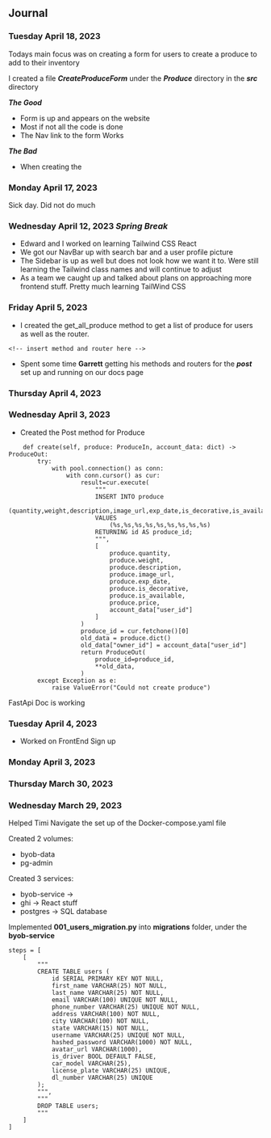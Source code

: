 ## Journal

### Tuesday April 18, 2023

Todays main focus was on creating a form for users to create a produce to add to their inventory

I created a file **_CreateProduceForm_** under the **_Produce_** directory in the **_src_** directory

**_The Good_**

- Form is up and appears on the website
- Most if not all the code is done
- The Nav link to the form Works

**_The Bad_**

- When creating the

### Monday April 17, 2023

Sick day. Did not do much

### Wednesday April 12, 2023 **_Spring Break_**

- Edward and I worked on learning Tailwind CSS React
- We got our NavBar up with search bar and a user profile picture
- The Sidebar is up as well but does not look how we want it to. Were still learning the Tailwind class names and will continue to adjust
- As a team we caught up and talked about plans on approaching more frontend stuff. Pretty much learning TailWind CSS

### Friday April 5, 2023

- I created the get_all_produce method to get a list of produce for users as well as the router.

```
<!-- insert method and router here -->
```

- Spent some time **Garrett** getting his methods and routers for the **_post_** set up and running on our docs page

### Thursday April 4, 2023

### Wednesday April 3, 2023

- Created the Post method for Produce

```
    def create(self, produce: ProduceIn, account_data: dict) -> ProduceOut:
        try:
            with pool.connection() as conn:
                with conn.cursor() as cur:
                    result=cur.execute(
                        """
                        INSERT INTO produce
                            (quantity,weight,description,image_url,exp_date,is_decorative,is_available,price,owner_id)
                        VALUES
                            (%s,%s,%s,%s,%s,%s,%s,%s,%s)
                        RETURNING id AS produce_id;
                        """,
                        [
                            produce.quantity,
                            produce.weight,
                            produce.description,
                            produce.image_url,
                            produce.exp_date,
                            produce.is_decorative,
                            produce.is_available,
                            produce.price,
                            account_data["user_id"]
                        ]
                    )
                    produce_id = cur.fetchone()[0]
                    old_data = produce.dict()
                    old_data["owner_id"] = account_data["user_id"]
                    return ProduceOut(
                        produce_id=produce_id,
                        **old_data,
                    )
        except Exception as e:
            raise ValueError("Could not create produce")

```

FastApi Doc is working

### Tuesday April 4, 2023

- Worked on FrontEnd Sign up

### Monday April 3, 2023

### Thursday March 30, 2023

### Wednesday March 29, 2023

Helped Timi Navigate the set up of the Docker-compose.yaml file

Created 2 volumes:

- byob-data
- pg-admin

Created 3 services:

- byob-service ->
- ghi -> React stuff
- postgres -> SQL database

Implemented **001_users_migration.py** into **migrations** folder, under the **byob-service**

```
steps = [
    [
        """
        CREATE TABLE users (
            id SERIAL PRIMARY KEY NOT NULL,
            first_name VARCHAR(25) NOT NULL,
            last_name VARCHAR(25) NOT NULL,
            email VARCHAR(100) UNIQUE NOT NULL,
            phone_number VARCHAR(25) UNIQUE NOT NULL,
            address VARCHAR(100) NOT NULL,
            city VARCHAR(100) NOT NULL,
            state VARCHAR(15) NOT NULL,
            username VARCHAR(25) UNIQUE NOT NULL,
            hashed_password VARCHAR(1000) NOT NULL,
            avatar_url VARCHAR(1000),
            is_driver BOOL DEFAULT FALSE,
            car_model VARCHAR(25),
            license_plate VARCHAR(25) UNIQUE,
            dl_number VARCHAR(25) UNIQUE
        );
        """,
        """
        DROP TABLE users;
        """
    ]
]
```
